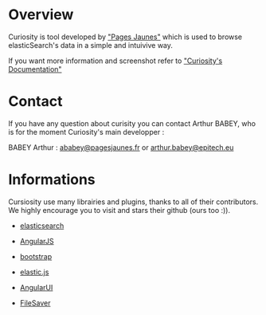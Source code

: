 Overview 
========

Curiosity is tool developed by ["Pages Jaunes"](http://www.pagesjaunes.fr/) which is used to browse elasticSearch's data in a simple and intuivive way.

If you want more information and screenshot refer to ["Curiosity's Documentation"](http://pagesjaunes.github.io/curiosity/)

Contact
=======

If you have any question about curisity you can contact Arthur BABEY, who is for the moment Curiosity's main developper : 

BABEY Arthur : 	ababey@pagesjaunes.fr or arthur.babey@epitech.eu

# Informations

Cursiosity use many librairies and plugins, thanks to all of their contributors. We highly encourage you to visit and stars their github (ours too :)).

* [elasticsearch](https://github.com/elasticsearch/elasticsearch)

* [AngularJS](https://github.com/angular/angular.js)

* [bootstrap](https://github.com/twbs/bootstrap)

* [elastic.js](https://github.com/fullscale/elastic.js)

* [AngularUI](http://angular-ui.github.io/)

* [FileSaver](https://github.com/eligrey/FileSaver.js/)
